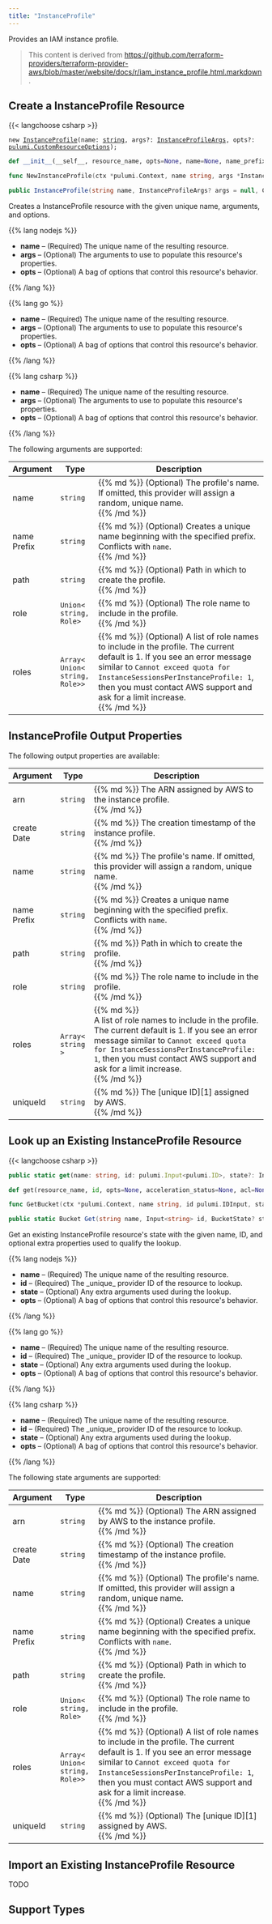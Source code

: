 ```yaml
---
title: "InstanceProfile"
---
```


<!-- WARNING: this file was generated by the Pulumi Terraform Bridge (tfgen) Tool. -->
<!-- Do not edit by hand unless you're certain you know what you are doing! -->

<style>
  table td p { margin-top: 0; margin-bottom: 0; }
</style>

Provides an IAM instance profile.

> This content is derived from https://github.com/terraform-providers/terraform-provider-aws/blob/master/website/docs/r/iam_instance_profile.html.markdown.


## Create a InstanceProfile Resource

{{< langchoose csharp >}}

<div class="highlight"><pre class="chroma"><code class="language-typescript" data-lang="typescript"><span class="k">new</span> <span class="nx"><a href=/docs/reference/pkg/nodejs/pulumi/aws/s3/#InstanceProfile>InstanceProfile</a></span><span class="p">(</span><span class="nx">name</span>: <span class="kt"><a href=https://developer.mozilla.org/en-US/docs/Web/JavaScript/Reference/Global_Objects/String>string</a></span><span class="p">,</span> <span class="nx">args?</span>: <span class="kt"><a href=/docs/reference/pkg/nodejs/pulumi/aws/s3/#InstanceProfileArgs>InstanceProfileArgs</a></span><span class="p">,</span> <span class="nx">opts?</span>: <span class="kt"><a href=/docs/reference/pkg/nodejs/pulumi/pulumi/#CustomResourceOptions>pulumi.CustomResourceOptions</a></span><span class="p">);</span></code></pre></div>

```python
def __init__(__self__, resource_name, opts=None, name=None, name_prefix=None, path=None, role=None, roles=None, __props__=None)
```

```go
func NewInstanceProfile(ctx *pulumi.Context, name string, args *InstanceProfileArgs, opts ...pulumi.ResourceOption) (*InstanceProfile, error)

```

```csharp
public InstanceProfile(string name, InstanceProfileArgs? args = null, CustomResourceOptions? options = null)

```

Creates a InstanceProfile resource with the given unique name, arguments, and options.

{{% lang nodejs %}}
<ul class="pl-10">
    <li><strong>name</strong> &ndash; (Required) The unique name of the resulting resource.</li>
    <li><strong>args</strong> &ndash; (Optional) The arguments to use to populate this resource's properties.</li>
    <li><strong>opts</strong> &ndash; (Optional) A bag of options that control this resource's behavior.</li>
</ul>
{{% /lang %}}

{{% lang go %}}
<ul class="pl-10">
    <li><strong>name</strong> &ndash; (Required) The unique name of the resulting resource.</li>
    <li><strong>args</strong> &ndash; (Optional) The arguments to use to populate this resource's properties.</li>
    <li><strong>opts</strong> &ndash; (Optional) A bag of options that control this resource's behavior.</li>
</ul>
{{% /lang %}}

{{% lang csharp %}}
<ul class="pl-10">
    <li><strong>name</strong> &ndash; (Required) The unique name of the resulting resource.</li>
    <li><strong>args</strong> &ndash; (Optional) The arguments to use to populate this resource's properties.</li>
    <li><strong>opts</strong> &ndash; (Optional) A bag of options that control this resource's behavior.</li>
</ul>
{{% /lang %}}

The following arguments are supported:

<table class="ml-6">
    <thead>
        <tr>
            <th>Argument</th>
            <th>Type</th>
            <th>Description</th>
        </tr>
    </thead>
    <tbody>
        <tr>
            <td class="align-top">name</td>
            <td class="align-top"><code>string</code></td>
            <td class="align-top">{{% md %}}
(Optional) The profile's name. If omitted, this provider will assign a random, unique name.

{{% /md %}}</td>
        </tr>
        <tr>
            <td class="align-top">name<wbr>Prefix</td>
            <td class="align-top"><code>string</code></td>
            <td class="align-top">{{% md %}}
(Optional) Creates a unique name beginning with the specified prefix. Conflicts with `name`.

{{% /md %}}</td>
        </tr>
        <tr>
            <td class="align-top">path</td>
            <td class="align-top"><code>string</code></td>
            <td class="align-top">{{% md %}}
(Optional) Path in which to create the profile.

{{% /md %}}</td>
        </tr>
        <tr>
            <td class="align-top">role</td>
            <td class="align-top"><code>Union&lt;<wbr>string, <wbr>Role<wbr>&gt;</code></td>
            <td class="align-top">{{% md %}}
(Optional) The role name to include in the profile.

{{% /md %}}</td>
        </tr>
        <tr>
            <td class="align-top">roles</td>
            <td class="align-top"><code>Array&lt;<wbr>Union&lt;<wbr>string, <wbr>Role<wbr>&gt;<wbr>&gt;</code></td>
            <td class="align-top">{{% md %}}
(Optional) 
A list of role names to include in the profile.  The current default is 1.  If you see an error message similar to `Cannot exceed quota for InstanceSessionsPerInstanceProfile: 1`, then you must contact AWS support and ask for a limit increase.

{{% /md %}}</td>
        </tr>
    </tbody>
</table>

## InstanceProfile Output Properties

The following output properties are available:

<table class="ml-6">
    <thead>
        <tr>
            <th>Argument</th>
            <th>Type</th>
            <th>Description</th>
        </tr>
    </thead>
    <tbody>
        <tr>
            <td class="align-top">arn</td>
            <td class="align-top"><code>string</code></td>
            <td class="align-top">{{% md %}}
The ARN assigned by AWS to the instance profile.

{{% /md %}}</td>
        </tr>
        <tr>
            <td class="align-top">create<wbr>Date</td>
            <td class="align-top"><code>string</code></td>
            <td class="align-top">{{% md %}}
The creation timestamp of the instance profile.

{{% /md %}}</td>
        </tr>
        <tr>
            <td class="align-top">name</td>
            <td class="align-top"><code>string</code></td>
            <td class="align-top">{{% md %}}
The profile's name. If omitted, this provider will assign a random, unique name.

{{% /md %}}</td>
        </tr>
        <tr>
            <td class="align-top">name<wbr>Prefix</td>
            <td class="align-top"><code>string</code></td>
            <td class="align-top">{{% md %}}
Creates a unique name beginning with the specified prefix. Conflicts with `name`.

{{% /md %}}</td>
        </tr>
        <tr>
            <td class="align-top">path</td>
            <td class="align-top"><code>string</code></td>
            <td class="align-top">{{% md %}}
Path in which to create the profile.

{{% /md %}}</td>
        </tr>
        <tr>
            <td class="align-top">role</td>
            <td class="align-top"><code>string</code></td>
            <td class="align-top">{{% md %}}
The role name to include in the profile.

{{% /md %}}</td>
        </tr>
        <tr>
            <td class="align-top">roles</td>
            <td class="align-top"><code>Array&lt;<wbr>string<wbr>&gt;</code></td>
            <td class="align-top">{{% md %}}

A list of role names to include in the profile.  The current default is 1.  If you see an error message similar to `Cannot exceed quota for InstanceSessionsPerInstanceProfile: 1`, then you must contact AWS support and ask for a limit increase.

{{% /md %}}</td>
        </tr>
        <tr>
            <td class="align-top">unique<wbr>Id</td>
            <td class="align-top"><code>string</code></td>
            <td class="align-top">{{% md %}}
The [unique ID][1] assigned by AWS.

{{% /md %}}</td>
        </tr>
    </tbody>
</table>

## Look up an Existing InstanceProfile Resource

{{< langchoose csharp >}}

```typescript
public static get(name: string, id: pulumi.Input<pulumi.ID>, state?: InstanceProfileState, opts?: pulumi.CustomResourceOptions): InstanceProfile;
```

```python
def get(resource_name, id, opts=None, acceleration_status=None, acl=None, arn=None, bucket=None, bucket_domain_name=None, bucket_prefix=None, bucket_regional_domain_name=None, cors_rules=None, force_destroy=None, hosted_zone_id=None, lifecycle_rules=None, loggings=None, object_lock_configuration=None, policy=None, region=None, replication_configuration=None, request_payer=None, server_side_encryption_configuration=None, tags=None, versioning=None, website=None, website_domain=None, website_endpoint=None)
```

```go
func GetBucket(ctx *pulumi.Context, name string, id pulumi.IDInput, state *BucketState, opts ...pulumi.ResourceOption) (*Bucket, error)
```

```csharp
public static Bucket Get(string name, Input<string> id, BucketState? state = null, CustomResourceOptions? options = null);
```

Get an existing InstanceProfile resource's state with the given name, ID, and optional extra
properties used to qualify the lookup.

{{% lang nodejs %}}
<ul class="pl-10">
    <li><strong>name</strong> &ndash; (Required) The unique name of the resulting resource.</li>
    <li><strong>id</strong> &ndash; (Required) The _unique_ provider ID of the resource to lookup.</li>
    <li><strong>state</strong> &ndash; (Optional) Any extra arguments used during the lookup.</li>
    <li><strong>opts</strong> &ndash; (Optional) A bag of options that control this resource's behavior.</li>
</ul>
{{% /lang %}}

{{% lang go %}}
<ul class="pl-10">
    <li><strong>name</strong> &ndash; (Required) The unique name of the resulting resource.</li>
    <li><strong>id</strong> &ndash; (Required) The _unique_ provider ID of the resource to lookup.</li>
    <li><strong>state</strong> &ndash; (Optional) Any extra arguments used during the lookup.</li>
    <li><strong>opts</strong> &ndash; (Optional) A bag of options that control this resource's behavior.</li>
</ul>
{{% /lang %}}

{{% lang csharp %}}
<ul class="pl-10">
    <li><strong>name</strong> &ndash; (Required) The unique name of the resulting resource.</li>
    <li><strong>id</strong> &ndash; (Required) The _unique_ provider ID of the resource to lookup.</li>
    <li><strong>state</strong> &ndash; (Optional) Any extra arguments used during the lookup.</li>
    <li><strong>opts</strong> &ndash; (Optional) A bag of options that control this resource's behavior.</li>
</ul>
{{% /lang %}}

The following state arguments are supported:

<table class="ml-6">
    <thead>
        <tr>
            <th>Argument</th>
            <th>Type</th>
            <th>Description</th>
        </tr>
    </thead>
    <tbody>
        <tr>
            <td class="align-top">arn</td>
            <td class="align-top"><code>string</code></td>
            <td class="align-top">{{% md %}}
(Optional) The ARN assigned by AWS to the instance profile.

{{% /md %}}</td>
        </tr>
        <tr>
            <td class="align-top">create<wbr>Date</td>
            <td class="align-top"><code>string</code></td>
            <td class="align-top">{{% md %}}
(Optional) The creation timestamp of the instance profile.

{{% /md %}}</td>
        </tr>
        <tr>
            <td class="align-top">name</td>
            <td class="align-top"><code>string</code></td>
            <td class="align-top">{{% md %}}
(Optional) The profile's name. If omitted, this provider will assign a random, unique name.

{{% /md %}}</td>
        </tr>
        <tr>
            <td class="align-top">name<wbr>Prefix</td>
            <td class="align-top"><code>string</code></td>
            <td class="align-top">{{% md %}}
(Optional) Creates a unique name beginning with the specified prefix. Conflicts with `name`.

{{% /md %}}</td>
        </tr>
        <tr>
            <td class="align-top">path</td>
            <td class="align-top"><code>string</code></td>
            <td class="align-top">{{% md %}}
(Optional) Path in which to create the profile.

{{% /md %}}</td>
        </tr>
        <tr>
            <td class="align-top">role</td>
            <td class="align-top"><code>Union&lt;<wbr>string, <wbr>Role<wbr>&gt;</code></td>
            <td class="align-top">{{% md %}}
(Optional) The role name to include in the profile.

{{% /md %}}</td>
        </tr>
        <tr>
            <td class="align-top">roles</td>
            <td class="align-top"><code>Array&lt;<wbr>Union&lt;<wbr>string, <wbr>Role<wbr>&gt;<wbr>&gt;</code></td>
            <td class="align-top">{{% md %}}
(Optional) 
A list of role names to include in the profile.  The current default is 1.  If you see an error message similar to `Cannot exceed quota for InstanceSessionsPerInstanceProfile: 1`, then you must contact AWS support and ask for a limit increase.

{{% /md %}}</td>
        </tr>
        <tr>
            <td class="align-top">unique<wbr>Id</td>
            <td class="align-top"><code>string</code></td>
            <td class="align-top">{{% md %}}
(Optional) The [unique ID][1] assigned by AWS.

{{% /md %}}</td>
        </tr>
    </tbody>
</table>

## Import an Existing InstanceProfile Resource

TODO

## Support Types


